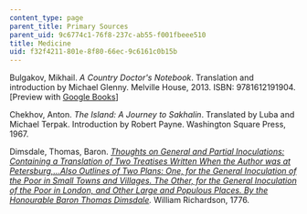 ```yaml
---
content_type: page
parent_title: Primary Sources
parent_uid: 9c6774c1-76f8-237c-ab55-f001fbeee510
title: Medicine
uid: f32f4211-801e-8f80-66ec-9c6161c0b15b
---
```


Bulgakov, Mikhail. _A Country Doctor's Notebook_. Translation and introduction by Michael Glenny. Melville House, 2013. ISBN: 9781612191904. \[Preview with [Google Books](https://www.google.com/books/edition/A_Country_Doctor_s_Notebook/Y_RvDwAAQBAJ?hl=en&gbpv=1)\] 

Chekhov, Anton. _The Island: A Journey to Sakhalin_. Translated by Luba and Michael Terpak. Introduction by Robert Payne. Washington Square Press, 1967. 

Dimsdale, Thomas, Baron. _[Thoughts on General and Partial Inoculations: Containing a Translation of Two Treatises Written When the Author was at Petersburg,...Also Outlines of Two Plans: One, for the General Inoculation of the Poor in Small Towns and Villages. The Other, for the General Inoculation of the Poor in London, and Other Large and Populous Places. By the Honourable Baron Thomas Dimsdale](https://www.google.com/books/edition/Thoughts_on_General_and_Partial_Inoculat/3YoUAAAAQAAJ?hl=en&gbpv=1)._ William Richardson, 1776.